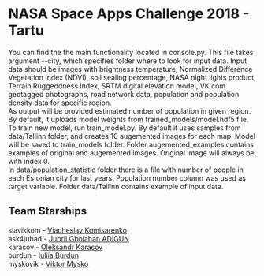# NASA Space Apps Challenge 2018 - Tartu
You can find the the main functionality located in console.py. This file takes argument --city, which specifies folder where to look for input data. Input data should be images with brightness temperature, Normalized Difference Vegetation Index (NDVI), soil sealing percentage, NASA night lights product, Terrain Ruggeddness Index, SRTM digital elevation model, VK.com geotagged photographs, road network data, population and population density data for specific region.<br>
As output will be provided estimated number of population in given region. By default, it uploads model weights from trained_models/model.hdf5 file.
To train new model, run train_model.py. By default it uses samples from data/Tallinn folder, and creates 10 augemented images for each map. Model will be saved to train_models folder. Folder augemented_examples contains examples of original and augemented images. Original image will always be with index 0.<br>
In data/population_statistic folder there is a file with number of people in each Estonian city for last years. Population number column was used as target variable. 
Folder data/Tallinn contains example of input data. 

## Team Starships
slavikkom - [Viacheslav Komisarenko](https://bigdata.cs.ut.ee/viacheslav-komisarenko-2019) <br>
ask4jubad - [Jubril Gbolahan ADIGUN](linktr.ee/ask4jubad) <br>
karasov - [Oleksandr Karasov](https://researchportal.helsinki.fi/en/persons/oleksandr-karasov) <br>
burdun - [Iuliia Burdun](https://research.aalto.fi/en/persons/iuliia-burdun)<br>
myskovik - [Viktor Mysko](https://www.linkedin.com/in/viktor-mysko-1b8528b8/?originalSubdomain=ua)
